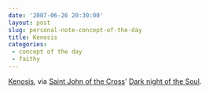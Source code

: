 ```yaml
---
date: '2007-06-26 20:30:00'
layout: post
slug: personal-note-concept-of-the-day
title: Kenosis
categories:
 - concept of the day
 - faithy
---
```


[Kenosis][1], via [Saint John of the Cross][2]' [Dark night of the Soul][3].

   [1]: http://en.wikipedia.org/wiki/Kenosis

   [2]: http://en.wikipedia.org/wiki/Saint_John_of_the_Cross

   [3]: http://en.wikipedia.org/wiki/Dark_Night_of_the_Soul


